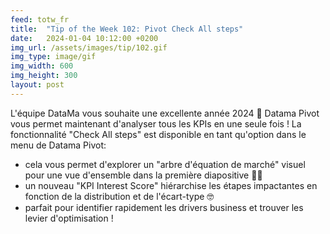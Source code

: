 ```yaml
---
feed: totw_fr
title:  "Tip of the Week 102: Pivot Check All steps"
date:   2024-01-04 10:12:00 +0200
img_url: /assets/images/tip/102.gif
img_type: image/gif
img_width: 600
img_height: 300
layout: post
---
```



L'équipe DataMa vous souhaite une excellente année 2024 🎉
Datama Pivot vous permet maintenant d'analyser tous les KPIs en une seule fois ! La fonctionnalité "Check All steps" est disponible en tant qu'option dans le menu de Datama Pivot:
  * cela vous permet d'explorer un "arbre d'équation de marché" visuel pour une vue d'ensemble dans la première diapositive 🕵️‍♀️
  * un nouveau "KPI Interest Score" hiérarchise les étapes impactantes en fonction de la distribution et de l'écart-type 🤓
  * parfait pour identifier rapidement les drivers business et trouver les levier d'optimisation !
